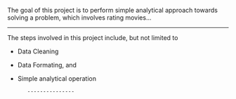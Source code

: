 The goal of this project is to perform simple analytical approach towards solving a problem, which involves rating movies...

------------

The steps involved in this project include, but not limited to

- Data Cleaning
- Data Formating, and
- Simple analytical operation

         ---------------
         
 
